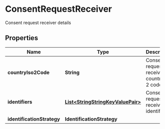 

# ConsentRequestReceiver

Consent request receiver details

## Properties

Name | Type | Description | Notes
------------ | ------------- | ------------- | -------------
**countryIso2Code** | **String** | Consent request receiver country ISO 2 code | 
**identifiers** | [**List&lt;StringStringKeyValuePair&gt;**](StringStringKeyValuePair.md) | Consent request receiver identifiers | 
**identificationStrategy** | **IdentificationStrategy** |  | 




